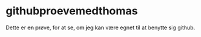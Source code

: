 # githubproevemedthomas
Dette er en prøve, for at se, om jeg kan være egnet til at benytte sig github. 
